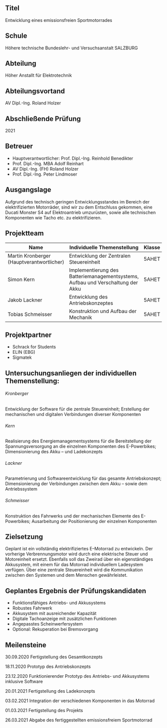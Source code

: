 ## Titel 
Entwicklung eines emissionsfreien Sportmotorrades

## Schule

Höhere technische Bundeslehr- und Versuchsanstalt SALZBURG

## Abteilung

Höher Anstallt für Elektrotechnik

## Abteilungsvortand

AV Dipl.-Ing. Roland Holzer

## Abschließende Prüfung

2021

## Betreuer

- Hauptverantwortlicher: Prof. Dipl.-Ing. Reinhold Benedikter
- Prof. Dipl.-Ing. MBA Adolf Reinhart
- AV Dipl.-Ing. (FH) Roland Holzer
- Prof. Dipl.-Ing. Peter Lindmoser

## Ausgangslage

Aufgrund des technisch geringen Entwicklungsstandes im Bereich der elektrifizierten Motorräder, sind wir zu dem Entschluss gekommen, eine Ducati Monster S4 auf Elektroantrieb umzurüsten, sowie alle technischen Komponenten wie Tacho etc. zu elektrifizieren. 

## Projektteam

| Name  | Individuelle Themenstellung | Klasse | Arbeitsaufwand |
| ------------- | ------------- | ------------- | ------------- |
| Martin Kronberger (Hauptverantwortlicher) | Entwicklung der Zentralen Steuereinheit | 5AHET  | 180 Stunden  |
| Simon Kern | Implementierung des Batteriemanagementsystems, Aufbau und Verschaltung der Akku  | 5AHET  | 180 Stunden  |
| Jakob Lackner | Entwicklung des Antriebskonzeptes | 5AHET | 180 Stunden |
| Tobias Schmeisser | Konstruktion und Aufbau der Mechanik | 5AHET | 180 Stunden |

## Projektpartner

- Schrack for Students
- ELIN (EBG)
- Sigmatek

## Untersuchungsanliegen der individuellen Themenstellung:

###### Kronberger

Entwicklung der Software für die zentrale Steuereinheit; Erstellung der mechanischen und digitalen Verbindungen diverser Komponenten

###### Kern

Realisierung des Energiemanagementsystems für die Bereitstellung der Spannungsversorgung an die einzelnen Komponenten des E-Powerbikes; Dimensionierung des Akku – und Ladekonzepts

###### Lackner

Parametrierung und Softwareentwicklung für das gesamte Antriebskonzept; Dimensionierung der Verbindungen zwischen dem Akku – sowie dem Antriebssystem

###### Schmeisser

Konstruktion des Fahrwerks und der mechanischen Elemente des E-Powerbikes; Ausarbeitung der Positionierung der einzelnen Komponenten

## Zielsetzung

Geplant ist ein vollständig elektrifiziertes E–Motorrad zu entwickeln. Der vorherige Verbrennungsmotor wird durch eine elektrische Steuer und Motoreinheit ersetzt. Ebenfalls soll das Zweirad über ein eigenständiges Akkusystem, mit einem für das Motorrad individuellem Ladesystem verfügen. Über eine zentrale Steuereinheit wird die Kommunikation zwischen den Systemen und dem Menschen gewährleistet. 

## Geplantes Ergebnis der Prüfungskandidaten

- Funktionsfähiges Antriebs- und Akkusystems
- Robustes Fahrwerk
- Akkusystem mit ausreichender Kapazität
- Digitale Tachoanzeige mit zusätzlichen Funktionen
- Angepasstes Scheinwerfersystem
- Optional: Rekuperation bei Bremsvorgang

## Meilensteine

30.09.2020 Fertigstellung des Gesamtkonzepts

18.11.2020 Prototyp des Antriebskonzepts

23.12.2020 Funktionierender Prototyp des Antriebs- und Akkusystems inklusive Software

20.01.2021 Fertigstellung des Ladekonzepts

03.02.2021 Integration der verschiedenen Komponenten in das Motorrad

01.03.2021 Fertigstellung des Projekts

26.03.2021 Abgabe des fertiggestellten emissionsfreiem Sportmotorrad